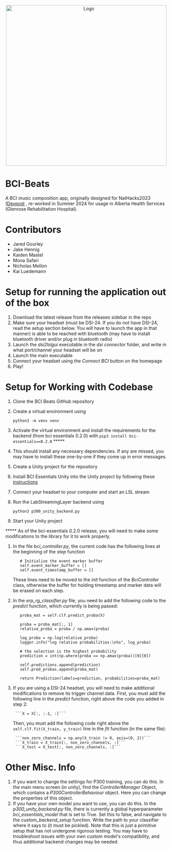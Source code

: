 <p align="center">
  <img src="https://github.com/BCI-Beats-NatHacks/BCI-Beats/assets/140631194/d868c503-2faa-4f02-8415-f52d0247aa77" alt="Logo" width="500"/>
</p>

# BCI-Beats
A BCI music composition app, originally designed for NatHacks2023 ([Devpost](https://devpost.com/software/bci-beats) , re-worked in Summer 2024 for usage in Alberta Health Services (Glenrose Rehabilitation Hospital).

# Contributors
- Jared Gourley
- Jake Hennig
- Kaiden Mastel
- Mona Safari
- Nicholas Mellon
- Kai Luedemann


# Setup for running the application out of the box
1. Download the latest release from the releases sidebar in the repo
2. Make sure your headset (must be DSI-24. If you do not have DSI-24, read the setup section below. You will have to launch the app in that manner) is able to be reached with bluetooth (may have to install bluetooth driver and/or plug in bluetooth radio)
3. Launch the _dsi2lslgui_ executable in the _dsi connector_ folder, and write in what port/channel your headset will be on
4. Launch the main executable
5. Connect your headset using the _Connect BCI_ button on the homepage
6. Play!


# Setup for Working with Codebase
1. Clone the BCI Beats GitHub repository
2. Create a virtual environment using
   
   ```python3 -m venv venv```
    
3. Activate the virtual environment and install the requirements for the backend (from bci essentials 0.2.0) with
   ```pip3 install bci-essentials==0.2.0``` *****
   
4. This should install any necessary dependencies. If any are missed, you may have to install these one-by-one if they come up in error messages.
5. Create a Unity project for the repository
6. Install BCI Essentials Unity into the Unity project by following these [instructions](https://github.com/kirtonBCIlab/bci-essentials-unity#install-into-unity-project)
7. Connect your headset to your computer and start an LSL stream
8. Run the LabStreamingLayer backend using

   ```python3 p300_unity_backend.py```
  
9. Start your Unity project




***** As of the bci-essentials 0.2.0 release, you will need to make some modifications to the library for it to work properly.
1. In the file _bci_controller.py_, the current code has the following lines at the beginning of the _step_ function
     ```
        # Initialize the event marker buffer
        self.event_marker_buffer = []
        self.event_timestamp_buffer = []
     ```
     These lines need to be moved to the _init_ function of the _BciController_ class, otherwise the buffer for holding timestamp and marker data will be erased on each step. 
2. In the _erp_rg_classifier.py_ file, you need to add the following code to the _predict_ function, which currently is being passed:

     ```
        proba_mat = self.clf.predict_proba(X)

        proba = proba_mat[:, 1]
        relative_proba = proba / np.amax(proba)

        log_proba = np.log(relative_proba)
        logger.info("log relative probabilities:\n%s", log_proba)

        # the selection is the highest probability
        prediction = int(np.where(proba == np.amax(proba))[0][0])

        self.predictions.append(prediction)
        self.pred_probas.append(proba_mat)

        return Prediction(labels=prediction, probabilities=proba_mat)
     
     ```

3. If you are using a DSI-24 headset, you will need to make additional modifications to remove its trigger channel data.
     First, you must add the following line in the _predict_ function, right above the code you added in step 2:
        
        ```X = X[:, :-1, :]```

     Then, you must add the following code right above the ```self.clf.fit(X_train, y_train)``` line in the _fit_ function (in the same file):
   
        ```non_zero_channels = np.any(X_train != 0, axis=(0, 2))```
        ```X_train = X_train[:, non_zero_channels, :]```
        ```X_test = X_test[:, non_zero_channels, :]```



# Other Misc. Info
  1. If you want to change the settings for P300 training, you can do this. In the main menu screen (in unity), find the _ControllerManager_ Object, which contains a _P300ControllerBehaviour_ object. Here you can change the properties of this object.
  2. If you have your own model you want to use, you can do this. In the _p300_unity_backend.py_ file, there is currently a global hyperparameter _bci_essentials_model_ that is set to True. Set this to false, and navigate to the _custom_backend_setup_ function. Write the path to your classifier where it says to (it must be pickled). Note that this is just a primitive setup that has not undergone rigorous testing. You may have to troubleshoot issues with your own custom model's compatibility, and thus additional backend changes may be needed.

